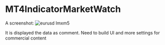 # MT4IndicatorMarketWatch

A screenshot:
![eurusd lmxm5](https://cloud.githubusercontent.com/assets/506560/9702126/5d41fcd0-5458-11e5-9853-648dedc0e4c1.png)

It is displayed the data as comment.
Need to build UI and more settings for commercial content
